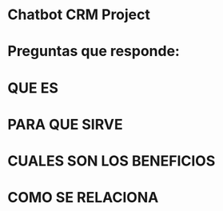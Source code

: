 # Chatbot CRM Project
# Preguntas que responde:
# QUE ES 
# PARA QUE SIRVE 
# CUALES SON LOS BENEFICIOS
# COMO SE RELACIONA

